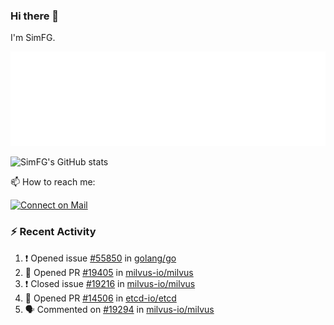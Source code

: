 ### Hi there 👋

I'm SimFG.

![Metrics](/metrics.plugin.followup.user.svg)

![SimFG's GitHub stats](https://github-readme-stats.vercel.app/api?username=SimFG&show_icons=true&theme=radical&count_private=true)

📫 How to reach me:

[![Connect on Mail](https://img.shields.io/badge/Ask%20me-anything-1abc9c.svg)](mailto:1142838399@qq.com)

### :zap: Recent Activity

<!--START_SECTION:activity-->
1. ❗️ Opened issue [#55850](https://github.com/golang/go/issues/55850) in [golang/go](https://github.com/golang/go)
2. 💪 Opened PR [#19405](https://github.com/milvus-io/milvus/pull/19405) in [milvus-io/milvus](https://github.com/milvus-io/milvus)
3. ❗️ Closed issue [#19216](https://github.com/milvus-io/milvus/issues/19216) in [milvus-io/milvus](https://github.com/milvus-io/milvus)
4. 💪 Opened PR [#14506](https://github.com/etcd-io/etcd/pull/14506) in [etcd-io/etcd](https://github.com/etcd-io/etcd)
5. 🗣 Commented on [#19294](https://github.com/milvus-io/milvus/issues/19294) in [milvus-io/milvus](https://github.com/milvus-io/milvus)
<!--END_SECTION:activity-->

